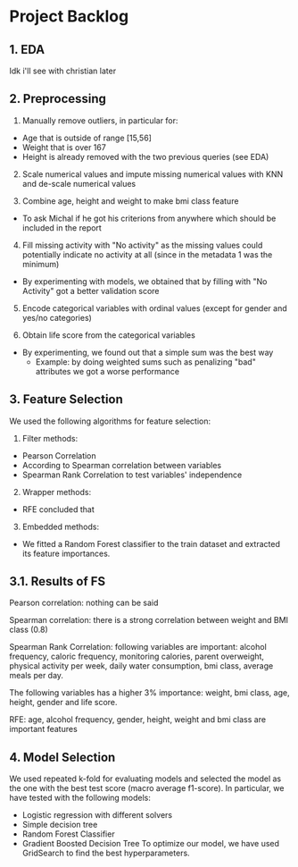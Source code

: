# Project Backlog

## 1. EDA
Idk i'll see with christian later

## 2. Preprocessing
1. Manually remove outliers, in particular for:
- Age that is outside of range [15,56]
- Weight that is over 167
- Height is already removed with the two previous queries (see EDA)

2. Scale numerical values and impute missing numerical values with KNN and de-scale numerical values

3. Combine age, height and weight to make bmi class feature
- To ask Michal if he got his criterions from anywhere which should be included in the report

4. Fill missing activity with "No activity" as the missing values could potentially indicate no activity at all (since in the metadata 1 was the minimum)
- By experimenting with models, we obtained that by filling with "No Activity" got a better validation score

5. Encode categorical variables with ordinal values (except for gender and yes/no categories)

6. Obtain life score from the categorical variables
- By experimenting, we found out that a simple sum was the best way
    - Example: by doing weighted sums such as penalizing "bad" attributes we got a worse performance

## 3. Feature Selection
We used the following algorithms for feature selection:
1. Filter methods:
- Pearson Correlation
- According to Spearman correlation between variables
- Spearman Rank Correlation to test variables' independence
2. Wrapper methods:
- RFE concluded that 
3. Embedded methods:
- We fitted a Random Forest classifier to the train dataset and extracted its feature importances.

## 3.1. Results of FS
Pearson correlation: nothing can be said

Spearman correlation: there is a strong correlation between weight and BMI class (0.8)

Spearman Rank Correlation: following variables are important: alcohol frequency, caloric frequency, monitoring calories, parent overweight, physical activity per week, daily water consumption, bmi class, average meals per day.

The following variables has a higher 3% importance: weight, bmi class, age, height, gender and life score.

RFE: age, alcohol frequency, gender, height, weight and bmi class are important features

## 4. Model Selection
We used repeated k-fold for evaluating models and selected the model as the one with the best test score (macro average f1-score).
In particular, we have tested with the following models:
- Logistic regression with different solvers
- Simple decision tree
- Random Forest Classifier
- Gradient Boosted Decision Tree
To optimize our model, we have used GridSearch to find the best hyperparameters.